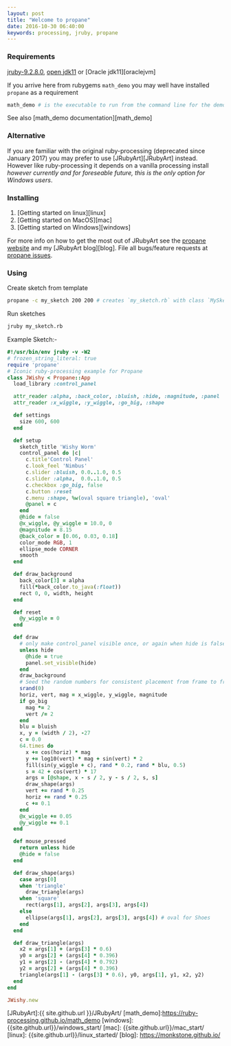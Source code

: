 ```yaml
---
layout: post
title: "Welcome to propane"
date: 2016-10-30 06:40:00
keywords: processing, jruby, propane
---
```

### Requirements ###

[jruby-9.2.8.0][jruby], [open jdk11][openjvm] or [Oracle jdk11][oraclejvm]

If you arrive here from rubygems `math_demo` you may well have installed `propane` as a requirement

```bash
math_demo # is the executable to run from the command line for the demo, but there's much more
```
See also [math_demo documentation][math_demo]

### Alternative ###

If you are familiar with the original ruby-processing (deprecated since January 2017) you may prefer to use [JRubyArt][JRubyArt] instead.  However like ruby-processing it depends on a vanilla processing install _however currently and for foreseable future, this is the only option for Windows users_.

### Installing ###

1. [Getting started on linux][linux]
2. [Getting started on MacOS][mac]
3. [Getting started on Windows][windows]

For more info on how to get the most out of JRubyArt see the [propane website][propane] and my [JRubyArt blog][blog]. File all bugs/feature requests at [propane issues][issues].

### Using ###

Create sketch from template

```bash
propane -c my_sketch 200 200 # creates `my_sketch.rb` with class `MySketch`
```

Run sketches

```bash
jruby my_sketch.rb
```

Example Sketch:-
```ruby
#!/usr/bin/env jruby -v -W2
# frozen_string_literal: true
require 'propane'
# Iconic ruby-processing example for Propane
class JWishy < Propane::App
  load_library :control_panel

  attr_reader :alpha, :back_color, :bluish, :hide, :magnitude, :panel
  attr_reader :x_wiggle, :y_wiggle, :go_big, :shape

  def settings
    size 600, 600  
  end

  def setup
    sketch_title 'Wishy Worm'
    control_panel do |c|
      c.title'Control Panel'
      c.look_feel 'Nimbus'
      c.slider :bluish, 0.0..1.0, 0.5
      c.slider :alpha,  0.0..1.0, 0.5
      c.checkbox :go_big, false
      c.button :reset
      c.menu :shape, %w(oval square triangle), 'oval'
      @panel = c
    end
    @hide = false
    @x_wiggle, @y_wiggle = 10.0, 0
    @magnitude = 8.15
    @back_color = [0.06, 0.03, 0.18]
    color_mode RGB, 1
    ellipse_mode CORNER
    smooth
  end

  def draw_background
    back_color[3] = alpha
    fill(*back_color.to_java(:float))
    rect 0, 0, width, height
  end

  def reset
    @y_wiggle = 0
  end

  def draw
    # only make control_panel visible once, or again when hide is false
    unless hide
      @hide = true
      panel.set_visible(hide)
    end
    draw_background
    # Seed the random numbers for consistent placement from frame to frame
    srand(0)
    horiz, vert, mag = x_wiggle, y_wiggle, magnitude
    if go_big
      mag *= 2
      vert /= 2
    end
    blu = bluish
    x, y = (width / 2), -27
    c = 0.0
    64.times do
      x += cos(horiz) * mag
      y += log10(vert) * mag + sin(vert) * 2
      fill(sin(y_wiggle + c), rand * 0.2, rand * blu, 0.5)
      s = 42 + cos(vert) * 17
      args = [@shape, x - s / 2, y - s / 2, s, s]
      draw_shape(args)
      vert += rand * 0.25
      horiz += rand * 0.25
      c += 0.1
    end
    @x_wiggle += 0.05
    @y_wiggle += 0.1
  end

  def mouse_pressed
    return unless hide
    @hide = false
  end

  def draw_shape(args)
    case args[0]
    when 'triangle'
      draw_triangle(args)
    when 'square'
      rect(args[1], args[2], args[3], args[4])
    else
      ellipse(args[1], args[2], args[3], args[4]) # oval for Shoes
    end
  end

  def draw_triangle(args)
    x2 = args[1] + (args[3] * 0.6)
    y0 = args[2] + (args[4] * 0.396)
    y1 = args[2] - (args[4] * 0.792)
    y2 = args[2] + (args[4] * 0.396)
    triangle(args[1] - (args[3] * 0.6), y0, args[1], y1, x2, y2)
  end
end

JWishy.new
```

[picrate]:https://github.com/ruby-processing/picrate
[propane]:https://ruby-processing.github.io/propane/
[issues]:https://github.com/ruby-processing/propane/issues
[jruby]:http://jruby.org/download
[openjvm]:http://openjdk.java.net/install/
[examples]: https://github.com/ruby-processing/propane-examples
[JRubyArt]:{{ site.github.url }}/JRubyArt/
[math_demo]:https://ruby-processing.github.io/math_demo
[windows]: {{site.github.url}}/windows_start/
[mac]: {{site.github.url}}/mac_start/
[linux]: {{site.github.url}}/linux_started/
[blog]: https://monkstone.github.io/
